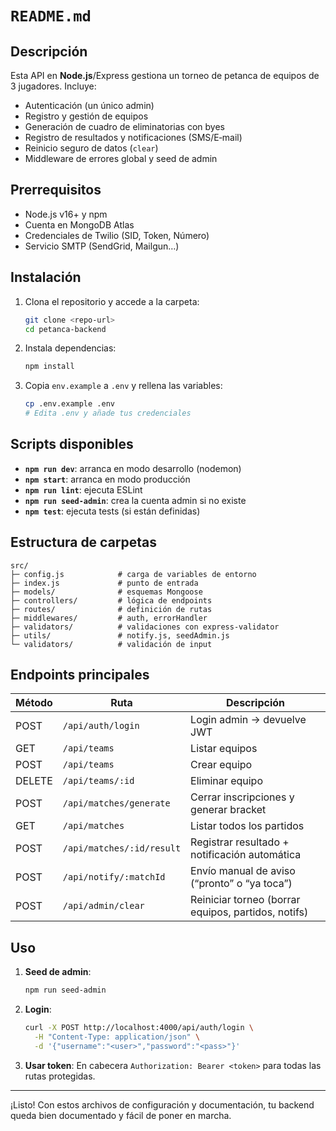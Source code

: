 # `README.md`

## Descripción

Esta API en **Node.js**/Express gestiona un torneo de petanca de equipos de 3 jugadores. Incluye:

* Autenticación (un único admin)
* Registro y gestión de equipos
* Generación de cuadro de eliminatorias con byes
* Registro de resultados y notificaciones (SMS/E‑mail)
* Reinicio seguro de datos (`clear`)
* Middleware de errores global y seed de admin

## Prerrequisitos

* Node.js v16+ y npm
* Cuenta en MongoDB Atlas
* Credenciales de Twilio (SID, Token, Número)
* Servicio SMTP (SendGrid, Mailgun…)

## Instalación

1. Clona el repositorio y accede a la carpeta:

   ```bash
   git clone <repo-url>
   cd petanca-backend
   ```
2. Instala dependencias:

   ```bash
   npm install
   ```
3. Copia `env.example` a `.env` y rellena las variables:

   ```bash
   cp .env.example .env
   # Edita .env y añade tus credenciales
   ```

## Scripts disponibles

* **`npm run dev`**: arranca en modo desarrollo (nodemon)
* **`npm start`**: arranca en modo producción
* **`npm run lint`**: ejecuta ESLint
* **`npm run seed-admin`**: crea la cuenta admin si no existe
* **`npm test`**: ejecuta tests (si están definidas)

## Estructura de carpetas

```
src/
├─ config.js            # carga de variables de entorno
├─ index.js             # punto de entrada
├─ models/              # esquemas Mongoose
├─ controllers/         # lógica de endpoints
├─ routes/              # definición de rutas
├─ middlewares/         # auth, errorHandler
├─ validators/          # validaciones con express-validator
├─ utils/               # notify.js, seedAdmin.js
└─ validators/          # validación de input
```

## Endpoints principales

| Método | Ruta                      | Descripción                                         |
| ------ | ------------------------- | --------------------------------------------------- |
| POST   | `/api/auth/login`         | Login admin → devuelve JWT                          |
| GET    | `/api/teams`              | Listar equipos                                      |
| POST   | `/api/teams`              | Crear equipo                                        |
| DELETE | `/api/teams/:id`          | Eliminar equipo                                     |
| POST   | `/api/matches/generate`   | Cerrar inscripciones y generar bracket              |
| GET    | `/api/matches`            | Listar todos los partidos                           |
| POST   | `/api/matches/:id/result` | Registrar resultado + notificación automática       |
| POST   | `/api/notify/:matchId`    | Envío manual de aviso (“pronto” o “ya toca”)        |
| POST   | `/api/admin/clear`        | Reiniciar torneo (borrar equipos, partidos, notifs) |

## Uso

1. **Seed de admin**:

   ```bash
   npm run seed-admin
   ```
2. **Login**:

   ```bash
   curl -X POST http://localhost:4000/api/auth/login \
     -H "Content-Type: application/json" \
     -d '{"username":"<user>","password":"<pass>"}'
   ```
3. **Usar token**:
   En cabecera `Authorization: Bearer <token>` para todas las rutas protegidas.

---

¡Listo! Con estos archivos de configuración y documentación, tu backend queda bien documentado y fácil de poner en marcha.
